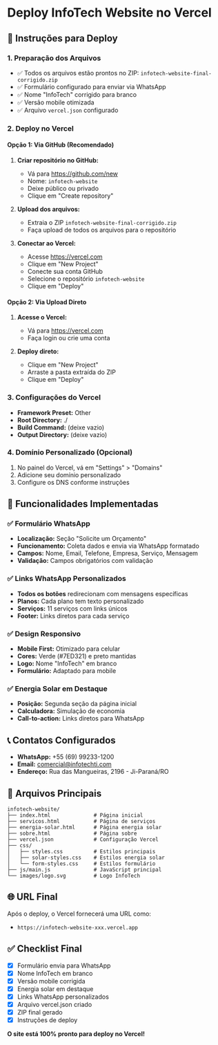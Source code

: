 # Deploy InfoTech Website no Vercel

## 🚀 Instruções para Deploy

### 1. Preparação dos Arquivos
- ✅ Todos os arquivos estão prontos no ZIP: `infotech-website-final-corrigido.zip`
- ✅ Formulário configurado para enviar via WhatsApp
- ✅ Nome "InfoTech" corrigido para branco
- ✅ Versão mobile otimizada
- ✅ Arquivo `vercel.json` configurado

### 2. Deploy no Vercel

#### Opção 1: Via GitHub (Recomendado)
1. **Criar repositório no GitHub:**
   - Vá para https://github.com/new
   - Nome: `infotech-website`
   - Deixe público ou privado
   - Clique em "Create repository"

2. **Upload dos arquivos:**
   - Extraia o ZIP `infotech-website-final-corrigido.zip`
   - Faça upload de todos os arquivos para o repositório

3. **Conectar ao Vercel:**
   - Acesse https://vercel.com
   - Clique em "New Project"
   - Conecte sua conta GitHub
   - Selecione o repositório `infotech-website`
   - Clique em "Deploy"

#### Opção 2: Via Upload Direto
1. **Acesse o Vercel:**
   - Vá para https://vercel.com
   - Faça login ou crie uma conta

2. **Deploy direto:**
   - Clique em "New Project"
   - Arraste a pasta extraída do ZIP
   - Clique em "Deploy"

### 3. Configurações do Vercel
- **Framework Preset:** Other
- **Root Directory:** ./
- **Build Command:** (deixe vazio)
- **Output Directory:** (deixe vazio)

### 4. Domínio Personalizado (Opcional)
1. No painel do Vercel, vá em "Settings" > "Domains"
2. Adicione seu domínio personalizado
3. Configure os DNS conforme instruções

## 📱 Funcionalidades Implementadas

### ✅ Formulário WhatsApp
- **Localização:** Seção "Solicite um Orçamento"
- **Funcionamento:** Coleta dados e envia via WhatsApp formatado
- **Campos:** Nome, Email, Telefone, Empresa, Serviço, Mensagem
- **Validação:** Campos obrigatórios com validação

### ✅ Links WhatsApp Personalizados
- **Todos os botões** redirecionam com mensagens específicas
- **Planos:** Cada plano tem texto personalizado
- **Serviços:** 11 serviços com links únicos
- **Footer:** Links diretos para cada serviço

### ✅ Design Responsivo
- **Mobile First:** Otimizado para celular
- **Cores:** Verde (#7ED321) e preto mantidas
- **Logo:** Nome "InfoTech" em branco
- **Formulário:** Adaptado para mobile

### ✅ Energia Solar em Destaque
- **Posição:** Segunda seção da página inicial
- **Calculadora:** Simulação de economia
- **Call-to-action:** Links diretos para WhatsApp

## 📞 Contatos Configurados
- **WhatsApp:** +55 (69) 99233-1200
- **Email:** comercial@infotechti.com
- **Endereço:** Rua das Mangueiras, 2196 - Ji-Paraná/RO

## 🔧 Arquivos Principais
```
infotech-website/
├── index.html              # Página inicial
├── servicos.html           # Página de serviços
├── energia-solar.html      # Página energia solar
├── sobre.html              # Página sobre
├── vercel.json             # Configuração Vercel
├── css/
│   ├── styles.css          # Estilos principais
│   ├── solar-styles.css    # Estilos energia solar
│   └── form-styles.css     # Estilos formulário
├── js/main.js              # JavaScript principal
└── images/logo.svg         # Logo InfoTech
```

## 🌐 URL Final
Após o deploy, o Vercel fornecerá uma URL como:
- `https://infotech-website-xxx.vercel.app`

## ✅ Checklist Final
- [x] Formulário envia para WhatsApp
- [x] Nome InfoTech em branco
- [x] Versão mobile corrigida
- [x] Energia solar em destaque
- [x] Links WhatsApp personalizados
- [x] Arquivo vercel.json criado
- [x] ZIP final gerado
- [x] Instruções de deploy

**O site está 100% pronto para deploy no Vercel!**
